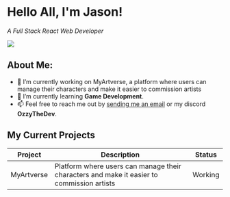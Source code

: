 <!-- 2022-2024 OzzyTheDev, Please Don't Copy -->

# Hello All, I'm Jason!
_A Full Stack React Web Developer_

<img src="https://skillicons.dev/icons?i=js,ts,py,react,postgresql,sass,go" />


## About Me:

<!-- - 🧑‍💻 I'm a University Student who enjoys coding Websites -->
- 🔭 I’m currently working on MyArtverse, a platform where users can manage their characters and make it easier to commission artists
- 🌱 I’m currently learning **Game Development**.
- 📫 Feel free to reach me out by [sending me an email](ozzythedev@outlook.com) or my discord **OzzyTheDev**.

## My Current Projects

|   Project   | Description |   Status    |
| ----------- | ----------- |  ---------- | 
| MyArtverse | Platform where users can manage their characters and make it easier to commission artists | Working


